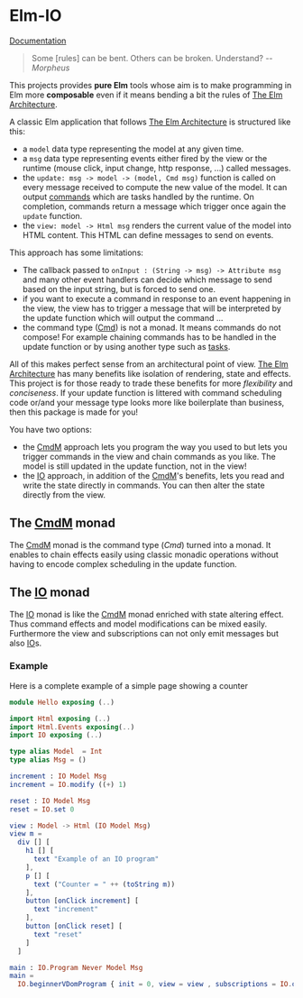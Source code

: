 # Elm-IO

[Documentation](http://package.elm-lang.org/packages/chrilves/elm-io/latest)

> Some [rules] can be bent. Others can be broken. Understand?
> *-- Morpheus*

This projects provides **pure Elm** tools whose aim is to make programming in
Elm more **composable** even if it means bending a bit the rules of [The Elm
Architecture](https://guide.elm-lang.org/architecture/).

A classic Elm application that follows [The Elm Architecture](https://guide.elm-lang.org/architecture/) is structured like this:
- a `model` data type representing the model at any given time.
- a `msg` data type representing events either fired by the view or the runtime (mouse click, input change, http response, ...) called messages.
- the `update: msg -> model -> (model, Cmd msg)` function is called on every message received to compute the new value of the model. It can output [commands](http://package.elm-lang.org/packages/elm-lang/core/latest/Platform-Cmd#Cmd) which are tasks handled by the runtime. On completion, commands return a message which trigger once again the `update` function.
- the `view: model -> Html msg` renders the current value of the model into HTML content. This HTML can define messages to send on events.

This approach has some limitations:
- The callback passed to `onInput : (String -> msg) -> Attribute msg` and many other event handlers can decide which message to send based on the input string, but is forced to send one.
- if you want to execute a command in response to an event happening in the view, the view has to trigger a message that will be interpreted by the update function which will output the command ...
- the command type ([Cmd](http://package.elm-lang.org/packages/elm-lang/core/latest/Platform-Cmd#Cmd)) is not a monad. It means commands do not compose! For example chaining commands has to be handled in the update function or by using another type such as [tasks](http://package.elm-lang.org/packages/elm-lang/core/latest/Task).

All of this makes perfect sense from an architectural point of view. [The Elm Architecture](https://guide.elm-lang.org/architecture/) has many benefits like isolation of rendering, state and effects. This project is for those ready to trade these benefits for more *flexibility* and *conciseness*. If your update function is littered with command scheduling code or/and your message type looks more like boilerplate than business, then this package is made for you! 

You have two options:
- the [CmdM](http://package.elm-lang.org/packages/chrilves/elm-io/latest/CmdM) approach lets you program the way you used to but lets you trigger commands in the view and chain commands as you like. The model is still updated in the update function, not in the view!
- the [IO](http://package.elm-lang.org/packages/chrilves/elm-io/latest/IO) approach, in addition of the [CmdM](http://package.elm-lang.org/packages/chrilves/elm-io/latest/CmdM)'s benefits, lets you read and write the state directly in commands. You can then alter the state directly from the view.

## The [CmdM](http://package.elm-lang.org/packages/chrilves/elm-io/latest/CmdM) monad

The [CmdM](http://package.elm-lang.org/packages/chrilves/elm-io/latest/CmdM)
monad is the command type (*Cmd*) turned into a monad.
It enables to chain effects easily using classic monadic operations without
having to encode complex scheduling in the update function.

## The [IO](http://package.elm-lang.org/packages/chrilves/elm-io/latest/IO) monad

The [IO](http://package.elm-lang.org/packages/chrilves/elm-io/latest/IO) monad
is like the [CmdM](http://package.elm-lang.org/packages/chrilves/elm-io/latest/CmdM) monad
enriched with state altering effect. Thus command effects and model modifications can be
mixed easily. Furthermore the view and subscriptions can not only emit messages but also
[IO](http://package.elm-lang.org/packages/chrilves/elm-io/latest/IO)s.

### Example

Here is a complete example of a simple page showing a counter

```elm
module Hello exposing (..)

import Html exposing (..)
import Html.Events exposing(..)
import IO exposing (..)

type alias Model  = Int 
type alias Msg = ()

increment : IO Model Msg
increment = IO.modify ((+) 1)

reset : IO Model Msg
reset = IO.set 0

view : Model -> Html (IO Model Msg) 
view m = 
  div [] [
    h1 [] [
      text "Example of an IO program"
    ],
    p [] [
      text ("Counter = " ++ (toString m))
    ],
    button [onClick increment] [
      text "increment"
    ],
    button [onClick reset] [
      text "reset"
    ]
  ]

main : IO.Program Never Model Msg 
main =
  IO.beginnerVDomProgram { init = 0, view = view , subscriptions = IO.dummySub }
```
